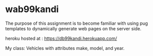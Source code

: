 # wab99kandi
The purpose of this assignment is to become familiar with using pug templates to dynamically generate web pages on the server side.

heroku hosted at : https://db99kandi.herokuapp.com/

My class: Vehicles with attributes make, model, and year.
